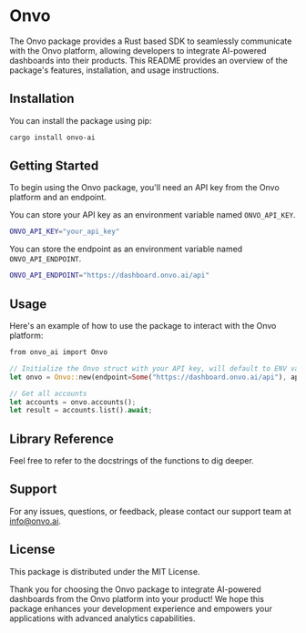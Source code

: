 # Onvo

The Onvo package provides a Rust based SDK to seamlessly communicate with the Onvo platform, allowing developers to integrate AI-powered dashboards into their products. This README provides an overview of the package's features, installation, and usage instructions.

## Installation

You can install the package using pip:

```bash
cargo install onvo-ai
```

## Getting Started

To begin using the Onvo package, you'll need an API key from the Onvo platform and an endpoint.

You can store your API key as an environment variable named `ONVO_API_KEY`.

```bash
ONVO_API_KEY="your_api_key"
```

You can store the endpoint as an environment variable named `ONVO_API_ENDPOINT`.

```bash
ONVO_API_ENDPOINT="https://dashboard.onvo.ai/api"
```

## Usage

Here's an example of how to use the package to interact with the Onvo platform:

```rust
from onvo_ai import Onvo

// Initialize the Onvo struct with your API key, will default to ENV variables if not given.
let onvo = Onvo::new(endpoint=Some("https://dashboard.onvo.ai/api"), api_key=Some("your_api_key_here"));

// Get all accounts
let accounts = onvo.accounts();
let result = accounts.list().await;
```

## Library Reference

Feel free to refer to the docstrings of the functions to dig deeper.

## Support

For any issues, questions, or feedback, please contact our support team at info@onvo.ai.

## License

This package is distributed under the MIT License.

Thank you for choosing the Onvo package to integrate AI-powered dashboards from the Onvo platform into your product! We hope this package enhances your development experience and empowers your applications with advanced analytics capabilities.

